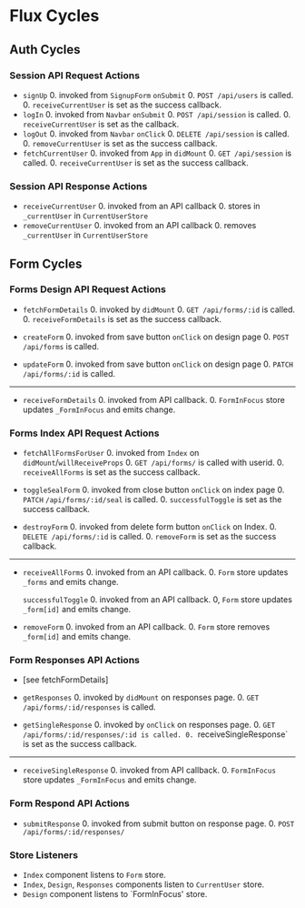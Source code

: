 # Flux Cycles

## Auth Cycles

### Session API Request Actions

* `signUp`
  0. invoked from `SignupForm` `onSubmit`
  0. `POST /api/users` is called.
  0. `receiveCurrentUser` is set as the success callback.
* `logIn`
  0. invoked from `Navbar` `onSubmit`
  0. `POST /api/session` is called.
  0. `receiveCurrentUser` is set as the callback.
* `logOut`
  0. invoked from `Navbar` `onClick`
  0. `DELETE /api/session` is called.
  0. `removeCurrentUser` is set as the success callback.
* `fetchCurrentUser`
  0. invoked from `App` in `didMount`
  0. `GET /api/session` is called.
  0. `receiveCurrentUser` is set as the success callback.

### Session API Response Actions

* `receiveCurrentUser`
  0. invoked from an API callback
  0. stores in `_currentUser` in `CurrentUserStore`
* `removeCurrentUser`
  0. invoked from an API callback
  0. removes `_currentUser` in `CurrentUserStore`

## Form Cycles

### Forms Design API Request Actions

* `fetchFormDetails`
  0. invoked by `didMount`
  0. `GET /api/forms/:id` is called.
  0. `receiveFormDetails` is set as the success callback.

* `createForm`
  0. invoked from save button `onClick` on design page
  0. `POST /api/forms` is called.

* `updateForm`
  0. invoked from save button `onClick` on design page
  0. `PATCH /api/forms/:id` is called.

-------------------

* `receiveFormDetails`
  0. invoked from API callback.
  0. `FormInFocus` store updates `_FormInFocus` and emits change.


### Forms Index API Request Actions

* `fetchAllFormsForUser`
  0. invoked from `Index` on `didMount`/`willReceiveProps`
  0. `GET /api/forms/` is called with userid.
  0. `receiveAllForms` is set as the success callback.

* `toggleSealForm`
  0. invoked from close button `onClick` on index page
  0. `PATCH` `/api/forms/:id/seal` is called.
  0. `successfulToggle` is set as the success callback.

* `destroyForm`
  0. invoked from delete form button `onClick` on Index.
  0. `DELETE /api/forms/:id` is called.
  0. `removeForm` is set as the success callback.

---------------------

* `receiveAllForms`
  0. invoked from an API callback.
  0. `Form` store updates `_forms` and emits change.

  `successfulToggle`
  0. invoked from an API callback.
  0, `Form` store updates `_form[id]` and emits change.

* `removeForm`
  0. invoked from an API callback.
  0. `Form` store removes `_form[id]` and emits change.


### Form Responses API Actions

* [see fetchFormDetails]

* `getResponses`
  0. invoked by `didMount` on responses page.
  0. `GET /api/forms/:id/responses` is called.

* `getSingleResponse`
  0. invoked by `onClick` on responses page.
  0. `GET /api/forms/:id/responses/:id is called.
  0. `receiveSingleResponse` is set as the success callback.

-------------------------

* `receiveSingleResponse`
  0. invoked from API callback.
  0. `FormInFocus` store updates `_FormInFocus` and emits change.


### Form Respond API Actions

* `submitResponse`
  0. invoked from submit button on response page.
  0. `POST /api/forms/:id/responses/`

### Store Listeners

* `Index` component listens to `Form` store.
* `Index`, `Design`, `Responses` components listen to `CurrentUser` store.
* `Design` component listens to `FormInFocus' store.
